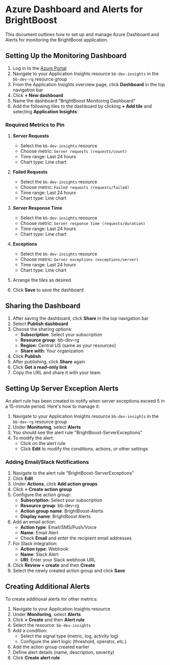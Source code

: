 # Azure Dashboard and Alerts for BrightBoost

This document outlines how to set up and manage Azure Dashboard and Alerts for monitoring the BrightBoost application.

## Setting Up the Monitoring Dashboard

1. Log in to the [Azure Portal](https://portal.azure.com)
2. Navigate to your Application Insights resource `bb-dev-insights` in the `bb-dev-rg` resource group
3. From the Application Insights overview page, click **Dashboard** in the top navigation bar
4. Click **+ New dashboard**
5. Name the dashboard "BrightBoost Monitoring Dashboard"
6. Add the following tiles to the dashboard by clicking **+ Add tile** and selecting **Application Insights**:

### Required Metrics to Pin

1. **Server Requests**

   - Select the `bb-dev-insights` resource
   - Choose metric: `Server requests (requests/count)`
   - Time range: Last 24 hours
   - Chart type: Line chart

2. **Failed Requests**

   - Select the `bb-dev-insights` resource
   - Choose metric: `Failed requests (requests/failed)`
   - Time range: Last 24 hours
   - Chart type: Line chart

3. **Server Response Time**

   - Select the `bb-dev-insights` resource
   - Choose metric: `Server response time (requests/duration)`
   - Time range: Last 24 hours
   - Chart type: Line chart

4. **Exceptions**

   - Select the `bb-dev-insights` resource
   - Choose metric: `Server exceptions (exceptions/server)`
   - Time range: Last 24 hours
   - Chart type: Line chart

5. Arrange the tiles as desired
6. Click **Save** to save the dashboard

## Sharing the Dashboard

1. After saving the dashboard, click **Share** in the top navigation bar
2. Select **Publish dashboard**
3. Choose the sharing options:
   - **Subscription**: Select your subscription
   - **Resource group**: bb-dev-rg
   - **Region**: Central US (same as your resources)
   - **Share with**: Your organization
4. Click **Publish**
5. After publishing, click **Share** again
6. Click **Get a read-only link**
7. Copy the URL and share it with your team

## Setting Up Server Exception Alerts

An alert rule has been created to notify when server exceptions exceed 5 in a 15-minute period. Here's how to manage it:

1. Navigate to your Application Insights resource `bb-dev-insights` in the `bb-dev-rg` resource group
2. Under **Monitoring**, select **Alerts**
3. You should see the alert rule "BrightBoost-ServerExceptions"
4. To modify the alert:
   - Click on the alert rule
   - Click **Edit** to modify the conditions, actions, or other settings

### Adding Email/Slack Notifications

1. Navigate to the alert rule "BrightBoost-ServerExceptions"
2. Click **Edit**
3. Under **Actions**, click **Add action groups**
4. Click **+ Create action group**
5. Configure the action group:
   - **Subscription**: Select your subscription
   - **Resource group**: bb-dev-rg
   - **Action group name**: BrightBoost-Alerts
   - **Display name**: BrightBoost Alerts
6. Add an email action:
   - **Action type**: Email/SMS/Push/Voice
   - **Name**: Email Alert
   - Check **Email** and enter the recipient email addresses
7. For Slack integration:
   - **Action type**: Webhook
   - **Name**: Slack Alert
   - **URI**: Enter your Slack webhook URL
8. Click **Review + create** and then **Create**
9. Select the newly created action group and click **Save**

## Creating Additional Alerts

To create additional alerts for other metrics:

1. Navigate to your Application Insights resource
2. Under **Monitoring**, select **Alerts**
3. Click **+ Create** and then **Alert rule**
4. Select the resource: `bb-dev-insights`
5. Add a condition:
   - Select the signal type (metric, log, activity log)
   - Configure the alert logic (threshold, operator, etc.)
6. Add the action group created earlier
7. Define alert details (name, description, severity)
8. Click **Create alert rule**
